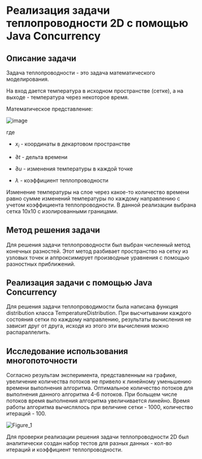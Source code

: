 # Реализация задачи теплопроводности 2D с помощью Java Concurrency
## Описание задачи
Задача теплопроводности - это задача математического моделирования. 

На вход дается температура в исходном пространстве (сетке), а на выходе - температура через некоторое время. 

Математическое представление:

![image](https://github.com/coockie273/temperatureDistribution/assets/103525603/89a042ca-1ce2-4cc0-983c-14a58922cf9a)

где

- $x_i$ - координаты в декартовом пространстве

- $\partial t$ - дельта времени

- $\partial u$ - изменения температуры в каждой точке

- $\lambda$ - коэффициент теплопроводности

Изменение температуры на слое через какое-то количество времени равно сумме изменений температуры по каждому направлению с учетом коэффициента теплопроводности.
В данной реализации выбрана сетка 10x10 с изолированными границами.

## Метод решения задачи
Для решения задачи теплопроводности был выбран численный метод конечных разностей. Этот метод разбивает пространство на сетку из узловых точек и аппроксимирует производные уравнения с помощью разностных приближений.
## Реализация задачи с помощью Java Concurrency
Для решения задачи теплопроводимости была написана функция distribution класса TemperatureDistribution. При высчитывании каждого состояния сетки по каждому направлению, результаты вычисления не зависит друг от друга, исходя из этого эти вычисления можно распараллелить.

## Исследование использования многопоточности
Согласно результам эксперимента, представленным на графике, увеличение количества потоков не привело к линейному уменьшению времени выполнения алгоритма. Оптимальное количество потоков для выполнения данного алгоритма 4-6 потоков. При больщем числе потоков время выполнения алгоритма увеличивается линейно.
Время работы алгоритма вычислялось при величине сетки - 1000, количество итераций - 100. 

![Figure_1](https://github.com/Nata1ib/thermo/assets/113211727/2c1e1958-da4d-43e2-8d37-8c6084724d82)


Для проверки реализации решения задачи теплопроводности 2D был аналитически создан набор тестов для разных данных - кол-во итераций и коэффициент теплопроводности. 





